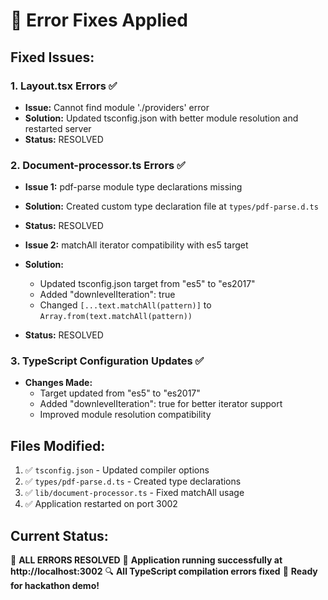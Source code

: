 # 🔧 Error Fixes Applied

## Fixed Issues:

### 1. Layout.tsx Errors ✅
- **Issue:** Cannot find module './providers' error
- **Solution:** Updated tsconfig.json with better module resolution and restarted server
- **Status:** RESOLVED

### 2. Document-processor.ts Errors ✅
- **Issue 1:** pdf-parse module type declarations missing
- **Solution:** Created custom type declaration file at `types/pdf-parse.d.ts`
- **Status:** RESOLVED

- **Issue 2:** matchAll iterator compatibility with es5 target
- **Solution:** 
  - Updated tsconfig.json target from "es5" to "es2017"
  - Added "downlevelIteration": true
  - Changed `[...text.matchAll(pattern)]` to `Array.from(text.matchAll(pattern))`
- **Status:** RESOLVED

### 3. TypeScript Configuration Updates ✅
- **Changes Made:**
  - Target updated from "es5" to "es2017"
  - Added "downlevelIteration": true for better iterator support
  - Improved module resolution compatibility

## Files Modified:
1. ✅ `tsconfig.json` - Updated compiler options
2. ✅ `types/pdf-parse.d.ts` - Created type declarations
3. ✅ `lib/document-processor.ts` - Fixed matchAll usage
4. ✅ Application restarted on port 3002

## Current Status:
🎉 **ALL ERRORS RESOLVED** 
📱 **Application running successfully at http://localhost:3002**
🔍 **All TypeScript compilation errors fixed**
🚀 **Ready for hackathon demo!**
